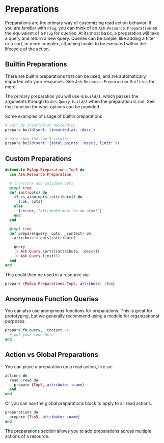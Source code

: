 # Preparations

Preparations are the primary way of customizing read action behavior. If you are familiar with `Plug`, you can think of an `Ash.Resource.Preparation` as the equivalent of a `Plug` for queries. At its most basic, a preparation will take a query and return a new query. Queries can be simple, like adding a filter or a sort, or more complex, attaching hooks to be executed within the lifecycle of the action.

## Builtin Preparations

There are builtin preparations that can be used, and are automatically imported into your resources. See `Ash.Resource.Preparation.Builtins` for more.

The primary preparation you will use is `build/1`, which passes the arguments through to `Ash.Query.build/2` when the preparation is run. See that function for what options can be provided.

Some examples of usage of builtin preparations

```elixir
# sort by inserted at descending
prepare build(sort: [inserted_at: :desc])

# only show the top 5 results
prepare build(sort: [total_points: :desc], limit: 5)
```

## Custom Preparations

```elixir
defmodule MyApp.Preparations.Top5 do
  use Ash.Resource.Preparation

  # transform and validate opts
  @impl true
  def init(opts) do
    if is_atom(opts[:attribute]) do
      {:ok, opts}
    else
      {:error, "attribute must be an atom!"}
    end
  end

  @impl true
  def prepare(query, opts, _context) do
    attribute = opts[:attribute]

    query
    |> Ash.Query.sort([{attribute, :desc}])
    |> Ash.Query.limit(5)
  end
end
```

This could then be used in a resource via:

```elixir
prepare {MyApp.Preparations.Top5, attribute: :foo}
```

## Anonymous Function Queries

You can also use anonymous functions for preparations. This is great for prototyping, but we generally recommend using a module for organizational purposes.

```elixir
prepare fn query, _context ->
  # put your code here
end
```

## Action vs Global Preparations

You can place a preparation on a read action, like so:

```elixir
actions do
  read :read do
    prepare {Top5, attribute: :name}
  end
end
```

Or you can use the global preparations block to apply to all read actions.

```elixir
preparations do
  prepare {Top5, attribute: :name}
end
```

The preparations section allows you to add preparations across multiple actions of a resource.

